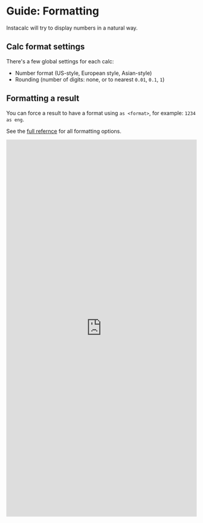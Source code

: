 # Guide: Formatting

Instacalc will try to display numbers in a natural way.

## Calc format settings

There's a few global settings for each calc:

* Number format (US-style, European style, Asian-style)
* Rounding (number of digits: none, or to nearest `0.01`, `0.1`, `1`)

## Formatting a result

You can force a result to have a format using `as <format>`, for example: `1234 as eng`.

See the [full refernce](/reference.html) for all formatting options.

<iframe src="https://instacalc.com/57432/embed" width="100%" height="1000" frameborder="0"></iframe>
